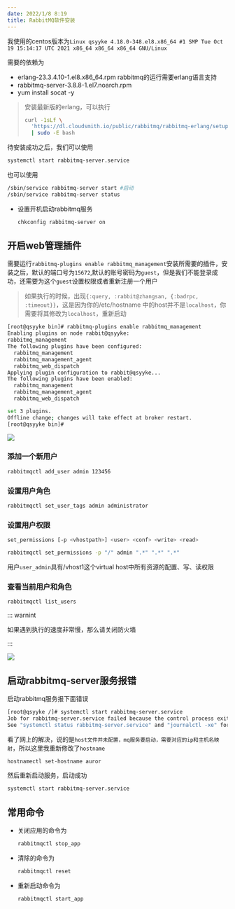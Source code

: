 ```yaml
---
date: 2022/1/8 8:19
title: RabbitMQ软件安装
---
```


我使用的centos版本为`Linux qsyyke 4.18.0-348.el8.x86_64 #1 SMP Tue Oct 19 15:14:17 UTC 2021 x86_64 x86_64 x86_64 GNU/Linux`

需要的依赖为

- erlang-23.3.4.10-1.el8.x86_64.rpm rabbitmq的运行需要erlang语言支持
- rabbitmq-server-3.8.8-1.el7.noarch.rpm
- yum install socat -y

> 安装最新版的erlang，可以执行
>
> ```sh
> curl -1sLf \
>   'https://dl.cloudsmith.io/public/rabbitmq/rabbitmq-erlang/setup.rpm.sh' \
>   | sudo -E bash
> ```

待安装成功之后，我们可以使用

```sh
systemctl start rabbitmq-server.service
```

也可以使用

```sh
/sbin/service rabbitmq-server start #启动
/sbin/service rabbitmq-server status
```

- 设置开机启动rabbitmq服务

  ```sh
  chkconfig rabbitmq-server on
  ```

  





## 开启web管理插件

需要运行`rabbitmq-plugins enable rabbitmq_management`安装所需要的插件，安装之后，默认的端口号为`15672`,默认的账号密码为`guest`，但是我们不能登录成功，还需要为这个`guest`设置权限或者重新注册一个用户

> 如果执行的时候，出现`{:query, :rabbit@zhangsan, {:badrpc, :timeout}}`，这是因为你的/etc/hostname 中的host并不是`localhost`，你需要将其修改为`localhost`，重新启动

```sh
[root@qsyyke bin]# rabbitmq-plugins enable rabbitmq_management
Enabling plugins on node rabbit@qsyyke:
rabbitmq_management
The following plugins have been configured:
  rabbitmq_management
  rabbitmq_management_agent
  rabbitmq_web_dispatch
Applying plugin configuration to rabbit@qsyyke...
The following plugins have been enabled:
  rabbitmq_management
  rabbitmq_management_agent
  rabbitmq_web_dispatch

set 3 plugins.
Offline change; changes will take effect at broker restart.
[root@qsyyke bin]# 
```



![](https://picture.xcye.xyz/image-20220108085216952.png)

### 添加一个新用户

```sh
rabbitmqctl add_user admin 123456
```

### 设置用户角色

```sh
rabbitmqctl set_user_tags admin administrator
```



### 设置用户权限

```sh
set_permissions [-p <vhostpath>] <user> <conf> <write> <read>

rabbitmqctl set_permissions -p "/" admin ".*" ".*" ".*"
```



用户`user_admin`具有/vhost1这个virtual host中所有资源的配置、写、读权限

### 查看当前用户和角色

```sh
rabbitmqctl list_users
```

::: warnint

如果遇到执行的速度非常慢，那么请关闭防火墙

:::

![](https://picture.xcye.xyz/image-20220108092137328.png)

## 启动rabbitmq-server服务报错

启动rabbitmq服务报下面错误

```sh
[root@qsyyke /]# systemctl start rabbitmq-server.service
Job for rabbitmq-server.service failed because the control process exited with error code.
See "systemctl status rabbitmq-server.service" and "journalctl -xe" for details.
```



看了网上的解决，说的是`host文件并未配置，mq服务要启动，需要对应的ip和主机名映射`，所以这里我重新修改了`hostname`

```sh
hostnamectl set-hostname auror
```

然后重新启动服务，启动成功

```sh
systemctl start rabbitmq-server.service
```



## 常用命令

- 关闭应用的命令为

  ```sh
  rabbitmqctl stop_app
  ```

- 清除的命令为

  ```sh
  rabbitmqctl reset
  ```

- 重新启动命令为

  ```sh
  rabbitmqctl start_app
  ```

  
